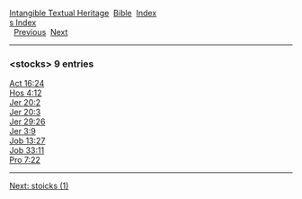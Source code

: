 [Intangible Textual Heritage](../../index)  [Bible](../index) 
[Index](index)   
[s Index](_s_)  
  [Previous](c10939)  [Next](c10941) 

------------------------------------------------------------------------

### &lt;stocks&gt; 9 entries

[Act 16:24](../kjv/act016.htm#024)  
[Hos 4:12](../kjv/hos004.htm#012)  
[Jer 20:2](../kjv/jer020.htm#002)  
[Jer 20:3](../kjv/jer020.htm#003)  
[Jer 29:26](../kjv/jer029.htm#026)  
[Jer 3:9](../kjv/jer003.htm#009)  
[Job 13:27](../kjv/job013.htm#027)  
[Job 33:11](../kjv/job033.htm#011)  
[Pro 7:22](../kjv/pro007.htm#022)  

------------------------------------------------------------------------

[Next: stoicks (1)](c10941)

